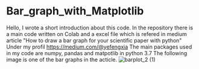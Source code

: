# Bar_graph_with_Matplotlib
Hello, I wrote a short introduction about this code.
In the repository there is a main code written on Colab and a excel file which is refered in medium article "How to draw a bar graph for your scientific paper with python"
Under my profil https://medium.com/@yefengxia
The main packages used in my code are numpy, pandas and matpotlib in python 3.7
The following image is one of the bar graphs in the acticle.
![barplot_2 (1)](https://user-images.githubusercontent.com/48290954/93538853-704c4280-f94f-11ea-8907-4b04bbe26c7c.png)
